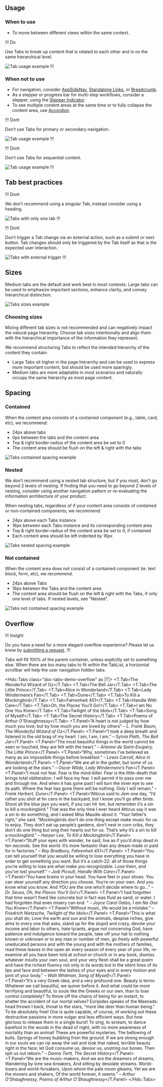 ## Usage

### When to use

- To move between different views within the same context.

!!! Do

Use Tabs to break up content that is related to each other and is on the same hierarchical level.

![Tab usage example](/assets/components/tabs/tab-usage-example-01.png)
!!!

### When not to use

- For navigation, consider [AppSideNav](/components/app-side-nav), [Standalone Links](/components/link/standalone), or [Breadcrumb](/components/breadcrumb).
- As a stepper or progress bar for multi-step workflows, consider a stepper, using the [Stepper Indicator](/components/stepper).
- To see multiple content areas at the same time or to fully collapse the content area, use [Accordion](/components/accordion).

!!! Dont

Don’t use Tabs for primary or secondary navigation.

![Tab usage example](/assets/components/tabs/tab-usage-example-02.png)
!!!

!!! Dont

Don’t use Tabs for sequential content.

![Tab usage example](/assets/components/tabs/tab-usage-example-03.png)
!!!

## Tab best practices

!!! Dont

We don’t recommend using a singular Tab; instead consider using a heading.

![Tabs with only one tab](/assets/components/tabs/tab-behavior-single-button.png)
!!!

!!! Dont

Don’t trigger a Tab change via an external action, such as a submit or next button. Tab changes should only be triggered by the Tab itself as that is the expected user interaction.

![Tabs with external trigger](/assets/components/tabs/tabs-external-trigger.png)
!!!

## Sizes

Medium tabs are the default and work best in most contexts. Large tabs can be used to emphasize important sections, enhance clarity, and convey hierarchical distinction. 

![Tabs sizes example](/assets/components/tabs/tab-size.png)

### Choosing sizes 

Mixing different tab sizes is not recommended and can negatively impact the natural page hierarchy. Choose tab sizes intentionally and align them with the hierarchical importance of the information they represent. 

We recommend structuring Tabs to reflect the intended hierarchy of the content they contain:

- Large Tabs sit higher in the page hierarchy and can be used to express more important content, but should be used more sparingly.
- Medium tabs are more adaptable in most scenarios and naturally occupy the same hierarchy as most page content.

## Spacing

### Contained

When the content area consists of a contained component (e.g., table, card, etc), we recommend:

- 24px above tabs
- 0px between the tabs and the content area
- Top & right border-radius of the content area be set to 0
- The content area should be flush on the left & right with the tabs

![Tabs contained spacing example](/assets/components/tabs/tabs-spacing-contained.png)

### Nested

We don’t recommend using a nested tab structure, but if you must, don’t go beyond 2 levels of nesting. If finding that you need to go beyond 2 levels of nesting, consider using another navigation pattern or re-evaluating the information architecture of your product.

When nesting tabs, regardless of if your content area consists of contained or non-contained components; we recommend:

- 24px above each Tabs instance
- 16px between each Tabs instance and its corresponding content area
- Top & right border-radius of the content area be set to 0, if contained
- Each content area should be left indented by 16px

![Tabs nested spacing example](/assets/components/tabs/tabs-spacing-nested.png)

### Not contained

When the content area does not consist of a contained component (ie. text block, form, etc), we recommend:

- 24px above Tabs
- 16px between the Tabs and the content area
- The content area should be flush on the left & right with the Tabs, if only one level of tabs. If nested levels, see "Nested".

![Tabs not contained spacing example](/assets/components/tabs/tabs-spacing-not-contained.png)

## Overflow

!!! Insight

Do you have a need for a more elegant overflow experience? Please let us know by [submitting a request](https://go.hashi.co/hds-support).
!!!

Tabs will fill 100% of the parent container, unless explicitly set to something else. When there are too many tabs to fit within the TabList, a horizontal scrollbar will help the user navigation hidden tabs.

<Hds::Tabs class="doc-tabs-demo-overflow" as |T|>
  <T.Tab>The Wonderful Wizard of Oz</T.Tab>
  <T.Tab>The Bell Jar</T.Tab>
  <T.Tab>The Little Prince</T.Tab>
  <T.Tab>Alice in Wonderland</T.Tab>
  <T.Tab>Lady Windermere’s Fan</T.Tab>
  <T.Tab>Dune</T.Tab>
  <T.Tab>To Kill a Mockingbird</T.Tab>
  <T.Tab>Fahrenheit 451</T.Tab>
  <T.Tab>Handle With Care</T.Tab>
  <T.Tab>Oh, the Places You’ll Go!</T.Tab>
  <T.Tab>I am No One You Know</T.Tab>
  <T.Tab>Twilight of the Idols</T.Tab>
  <T.Tab>Song of Myself</T.Tab>
  <T.Tab>The Secret History</T.Tab>
  <T.Tab>Poems of Arthur O’Shaughnessy</T.Tab>
  <T.Panel>“A heart is not judged by how much you love; but by how much you are loved by others” – <em>L. Frank Baum, The Wonderful Wizard of Oz</em></T.Panel>
  <T.Panel>“I took a deep breath and listened to the old brag of my heart. I am, I am, I am.” – <em>Sylvia Plath, The Bell Jar</em></T.Panel>
  <T.Panel>“The most beautiful things in the world cannot be seen or touched, they are felt with the heart.” – <em>Antoine de Saint-Exupéry, The Little Prince</em></T.Panel>
  <T.Panel>“Why, sometimes I’ve believed as many as six impossible things before breakfast.” – <em>Lewis Carroll, Alice in Wonderland</em></T.Panel>
  <T.Panel>“We are all in the gutter, but some of us are looking at the stars.” – <em>Oscar Wilde, Lady Windermere’s Fan</em></T.Panel>
  <T.Panel>“I must not fear. Fear is the mind-killer. Fear is the little-death that brings total obliteration. I will face my fear. I will permit it to pass over me and through me. And when it has gone past I will turn the inner eye to see its path. Where the fear has gone there will be nothing. Only I will remain.” – <em>Frank Herbert, Dune</em></T.Panel>
  <T.Panel>“Atticus said to Jem one day, “I’d rather you shot at tin cans in the backyard, but I know you’ll go after birds. Shoot all the blue jays you want, if you can hit ‘em, but remember it’s a sin to kill a mockingbird.” That was the only time I ever heard Atticus say it was a sin to do something, and I asked Miss Maudie about it. “Your father’s right,” she said. “Mockingbirds don’t do one thing except make music for us to enjoy. They don’t eat up people’s gardens, don’t nest in corn cribs, they don’t do one thing but sing their hearts out for us. That’s why it’s a sin to kill a mockingbird.” – <em>Harper Lee, To Kill a Mockingbird</em></T.Panel>
  <T.Panel>“Stuff your eyes with wonder, he said, live as if you’d drop dead in ten seconds. See the world. It’s more fantastic than any dream made or paid for in factories.” – <em>Ray Bradbury, Fahrenheit 451</em></T.Panel>
  <T.Panel>“You can tell yourself that you would be willing to lose everything you have in order to get something you want. But it’s a catch-22: all of those things you’re willing to lose are what make you recognizable. Lose them, and you’ve lost yourself.” – <em>Jodi Picoult, Handle With Care</em></T.Panel>
  <T.Panel>“You have brains in your head. You have feet in your shoes. You can steer yourself any direction you choose. You’re on your own. And you know what you know. And YOU are the one who’ll decide where to go…” – <em>Dr. Seuss, Oh, the Places You’ll Go!</em></T.Panel>
  <T.Panel>“I had forgotten that time wasn’t fixed like concrete but in fact was fluid as sand, or water. I had forgotten that even misery can end. ” – <em>Joyce Carol Oates, I am No One You Know</em></T.Panel>
  <T.Panel>“Without music, life would be a mistake.” – <em>Friedrich Nietzsche, Twilight of the Idols</em></T.Panel>
  <T.Panel>“This is what you shall do; Love the earth and sun and the animals, despise riches, give alms to every one that asks, stand up for the stupid and crazy, devote your income and labor to others, hate tyrants, argue not concerning God, have patience and indulgence toward the people, take off your hat to nothing known or unknown or to any man or number of men, go freely with powerful uneducated persons and with the young and with the mothers of families, read these leaves in the open air every season of every year of your life, re-examine all you have been told at school or church or in any book, dismiss whatever insults your own soul, and your very flesh shall be a great poem and have the richest fluency not only in its words but in the silent lines of its lips and face and between the lashes of your eyes and in every motion and joint of your body.” – <em>Walt Whitman, Song of Myself</em></T.Panel>
  <T.Panel>“It’s a very Greek idea, and a very profound one. Beauty is terror. Whatever we call beautiful, we quiver before it. And what could be more terrifying and beautiful, to souls like the Greeks or our own, than to lose control completely? To throw off the chains of being for an instant, to shatter the accident of our mortal selves? Euripides speaks of the Maenads: head thrown I back, throat to the stars, “more like deer than human being.” To be absolutely free! One is quite capable, of course, of working out these destructive passions in more vulgar and less efficient ways. But how glorious to release them in a single burst! To sing, to scream, to dance barefoot in the woods in the dead of night, with no more awareness of mortality than an animal! These are powerful mysteries. The bellowing of bulls. Springs of honey bubbling from the ground. If we are strong enough in our souls we can rip away the veil and look that naked, terrible beauty right in the face; let God consume us, devour us, unstring our bones. Then spit us out reborn.” – <em>Donna Tartt, The Secret History</em></T.Panel>
  <T.Panel>“We are the music-makers, And we are the dreamers of dreams, Wandering by lone sea-breakers, And sitting by desolate streams. World-losers and world-forsakers, Upon whom the pale moon gleams; Yet we are the movers and shakers, Of the world forever, it seems.” – <em>Arthur O’Shaughnessy, Poems of Arthur O’Shaughnessy</em></T.Panel>
</Hds::Tabs>